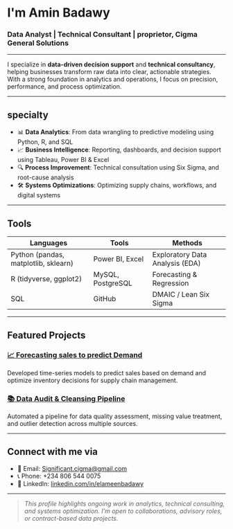 # I'm Amin Badawy

### Data Analyst | Technical Consultant | proprietor, Cigma General Solutions

---

 I specialize in **data-driven decision support** and **technical consultancy**, helping businesses transform raw data into clear, actionable strategies.  
With a strong foundation in analytics and operations, I focus on precision, performance, and process optimization.

---

## specialty

- 📊 **Data Analytics**: From data wrangling to predictive modeling using Python, R, and SQL
- 📈 **Business Intelligence**: Reporting, dashboards, and decision support using Tableau, Power BI & Excel
- 🔍 **Process Improvement**: Technical consultation using Six Sigma, and root-cause analysis
- 🛠 **Systems Optimizations**: Optimizing supply chains, workflows, and digital systems

---

## Tools 

| Languages | Tools | Methods |
|-----------|-------|---------|
| Python (pandas, matplotlib, sklearn) | Power BI, Excel | Exploratory Data Analysis (EDA) |
| R (tidyverse, ggplot2) | MySQL, PostgreSQL | Forecasting & Regression |
| SQL | GitHub | DMAIC / Lean Six Sigma |

---

## Featured Projects

### [📈 Forecasting sales to predict Demand](https://github.com/E-badawy/sales-forecast)
Developed time-series models to predict sales based on demand and optimize inventory decisions for supply chain management.


### [📚 Data Audit & Cleansing Pipeline](https://github.com/E-badawy/data-quality-pipeline)
Automated a pipeline for data quality assessment, missing value treatment, and outlier detection across multiple sources.

---

## Connect with me via

- 📧 Email: [Significant.cigma@gmail.com](mailto:Significant.cigma@gmail.com)
- 📞 Phone: +234 806 544 0075
- 🔗 LinkedIn: [linkedin.com/in/elameenbadawy](https://linkedin.com/in/elameenbadawy)

---

>  *This profile highlights ongoing work in analytics, technical consulting, and systems optimization. I’m open to collaborations, advisory roles, or contract-based data projects.*
